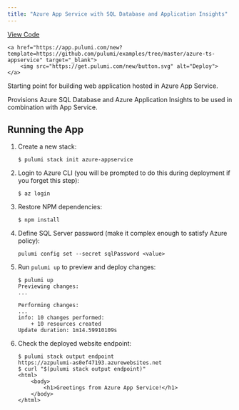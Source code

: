 ```yaml
---
title: "Azure App Service with SQL Database and Application Insights"
---
```


<p class="mb-4 flex">
    <a class="flex flex-wrap items-center rounded text-xs text-white bg-blue-600 border-2 border-blue-600 px-2 mr-2 whitespace-no-wrap hover:text-white" style="height: 32px" href="https://github.com/pulumi/examples/tree/master/azure-ts-appservice" target="_blank">
        <span><i class="fab fa-github pr-2"></i> View Code</span>
    </a>

    <a href="https://app.pulumi.com/new?template=https://github.com/pulumi/examples/tree/master/azure-ts-appservice" target="_blank">
        <img src="https://get.pulumi.com/new/button.svg" alt="Deploy">
    </a>
</p>


Starting point for building web application hosted in Azure App Service.

Provisions Azure SQL Database and Azure Application Insights to be used in combination
with App Service.

## Running the App

1.  Create a new stack:

    ```
    $ pulumi stack init azure-appservice
    ```

1.  Login to Azure CLI (you will be prompted to do this during deployment if you forget this step):

    ```
    $ az login
    ```

1.  Restore NPM dependencies:

    ```
    $ npm install
    ```

1. Define SQL Server password (make it complex enough to satisfy Azure policy):

    ```
    pulumi config set --secret sqlPassword <value>
    ```

1.  Run `pulumi up` to preview and deploy changes:

    ``` 
    $ pulumi up
    Previewing changes:
    ...

    Performing changes:
    ...
    info: 10 changes performed:
        + 10 resources created
    Update duration: 1m14.59910109s
    ```

1.  Check the deployed website endpoint:

    ```
    $ pulumi stack output endpoint
    https://azpulumi-as0ef47193.azurewebsites.net
    $ curl "$(pulumi stack output endpoint)"
    <html>
        <body>
            <h1>Greetings from Azure App Service!</h1>
        </body>
    </html>
    ```

